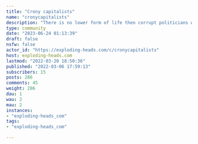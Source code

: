 ```yaml
---
title: "Crony capitalists" 
name: "cronycapitalists"
description: "There is no lower form of life then corrupt politicians who take money and benefits from corrupt corporate executives (Crony Capitalists) to:- protect the corporation- boost profits for the corporation- eliminate competition- help them win government contracts."
type: community
date: "2023-06-24 01:13:39"
draft: false
nsfw: false
actor_id: "https://exploding-heads.com/c/cronycapitalists"
host: exploding-heads.com
lastmod: "2022-03-20 18:50:36"
published: "2022-03-06 17:59:13"
subscribers: 15
posts: 286
comments: 45
weight: 286
dau: 1
wau: 2
mau: 2
instances:
- "exploding-heads_com"
tags: 
- "exploding-heads_com"

---
```

